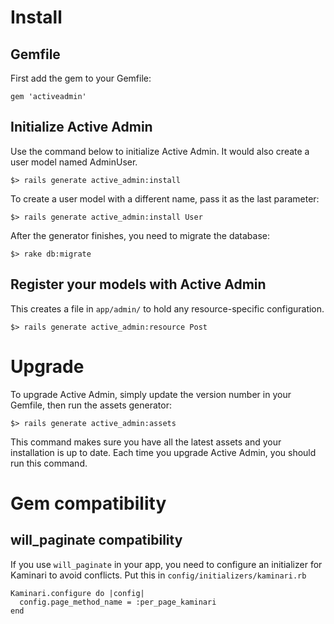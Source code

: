 # Install

## Gemfile

First add the gem to your Gemfile:

    gem 'activeadmin'

## Initialize Active Admin

Use the command below to initialize Active Admin. It would also create a user model 
 named AdminUser.

    $> rails generate active_admin:install

To create a user model with a different name, pass it as the last parameter:

    $> rails generate active_admin:install User

After the generator finishes, you need to migrate the database:

    $> rake db:migrate

## Register your models with Active Admin

This creates a file in `app/admin/` to hold any resource-specific configuration.

    $> rails generate active_admin:resource Post

# Upgrade

To upgrade Active Admin, simply update the version number in your Gemfile, then
run the assets generator:

    $> rails generate active_admin:assets

This command makes sure you have all the latest assets and your installation is
up to date. Each time you upgrade Active Admin, you should run this command.


# Gem compatibility

## will_paginate compatibility

If you use `will_paginate` in your app, you need to configure an initializer for
Kaminari to avoid conflicts. Put this in `config/initializers/kaminari.rb`


    Kaminari.configure do |config|
      config.page_method_name = :per_page_kaminari
    end
